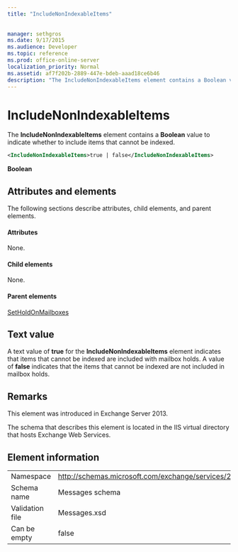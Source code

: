 ```yaml
---
title: "IncludeNonIndexableItems"
 
 
manager: sethgros
ms.date: 9/17/2015
ms.audience: Developer
ms.topic: reference
ms.prod: office-online-server
localization_priority: Normal
ms.assetid: af7f202b-2889-447e-bdeb-aaad18ce6b46
description: "The IncludeNonIndexableItems element contains a Boolean value to indicate whether to include items that cannot be indexed."
---
```


# IncludeNonIndexableItems

The **IncludeNonIndexableItems** element contains a **Boolean** value to indicate whether to include items that cannot be indexed. 
  
```XML
<IncludeNonIndexableItems>true | false</IncludeNonIndexableItems>
```

 **Boolean**
## Attributes and elements

The following sections describe attributes, child elements, and parent elements.
  
#### Attributes

None.
  
#### Child elements

None.
  
#### Parent elements

[SetHoldOnMailboxes](setholdonmailboxes.md)
  
## Text value

A text value of **true** for the **IncludeNonIndexableItems** element indicates that items that cannot be indexed are included with mailbox holds. A value of **false** indicates that the items that cannot be indexed are not included in mailbox holds. 
  
## Remarks

This element was introduced in Exchange Server 2013.
  
The schema that describes this element is located in the IIS virtual directory that hosts Exchange Web Services.
  
## Element information

|||
|:-----|:-----|
|Namespace  <br/> |http://schemas.microsoft.com/exchange/services/2006/messages  <br/> |
|Schema name  <br/> |Messages schema  <br/> |
|Validation file  <br/> |Messages.xsd  <br/> |
|Can be empty  <br/> |false  <br/> |
   

